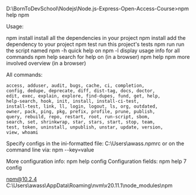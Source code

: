 D:\BornToDevSchool\Nodejs\Node.js-Express-Open-Access-Course>npm help
npm <command>

Usage:

npm install        install all the dependencies in your project
npm install <foo>  add the <foo> dependency to your project
npm test           run this project's tests
npm run <foo>      run the script named <foo>
npm <command> -h   quick help on <command>
npm -l             display usage info for all commands
npm help <term>    search for help on <term> (in a browser)
npm help npm       more involved overview (in a browser)

All commands:

    access, adduser, audit, bugs, cache, ci, completion,
    config, dedupe, deprecate, diff, dist-tag, docs, doctor,
    edit, exec, explain, explore, find-dupes, fund, get, help,
    help-search, hook, init, install, install-ci-test,
    install-test, link, ll, login, logout, ls, org, outdated,
    owner, pack, ping, pkg, prefix, profile, prune, publish,
    query, rebuild, repo, restart, root, run-script, sbom,
    search, set, shrinkwrap, star, stars, start, stop, team,
    test, token, uninstall, unpublish, unstar, update, version,
    view, whoami

Specify configs in the ini-formatted file:
    C:\Users\awass\.npmrc
or on the command line via: npm <command> --key=value

More configuration info: npm help config
Configuration fields: npm help 7 config

npm@10.2.4 C:\Users\awass\AppData\Roaming\nvm\v20.11.1\node_modules\npm